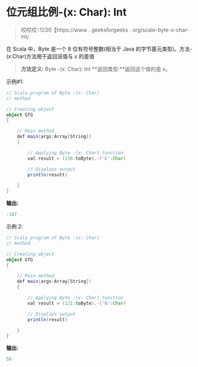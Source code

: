 # 位元组比例-(x: Char): Int

> 哎哎哎::1230【https://www . geeksforgeeks . org/scale-byte-x-char-int/

在 Scala 中，Byte 是一个 8 位有符号整数(相当于 Java 的字节基元类型)。方法-(x:Char)方法用于返回该值与 x 的差值

> **方法定义:** Byte -(x: Char): Int
> **返回类型:**返回这个值的差 x。

示例#1:

```scala
// Scala program of Byte -(x: Char)
// method 

// Creating object 
object GfG 
{ 

    // Main method 
    def main(args:Array[String]) 
    { 

        // Applying Byte -(x: Char) function 
        val result = (156.toByte).-('C':Char) 

        // Displays output 
        println(result) 

    } 
} 
```

**输出:**

```scala
-167
```

示例 2:

```scala
// Scala program of Byte -(x: Char)
// method 

// Creating object 
object GfG 
{ 

    // Main method 
    def main(args:Array[String]) 
    { 

        // Applying Byte -(x: Char) function 
        val result = (121.toByte).-('G':Char) 

        // Displays output 
        println(result) 

    } 
} 
```

**输出:**

```scala
50
```